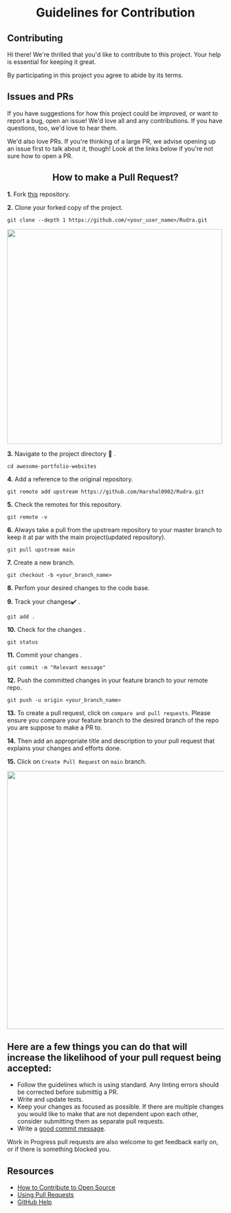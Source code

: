 <h1 align="center"><b>Guidelines for Contribution</b></h1> 

## Contributing

Hi there! We're thrilled that you'd like to contribute to this project. Your help is essential for keeping it great.

By participating in this project you agree to abide by its terms.

## Issues and PRs

If you have suggestions for how this project could be improved, or want to report a bug, open an issue! We'd love all and any contributions. If you have questions, too, we'd love to hear them.

We'd also love PRs. If you're thinking of a large PR, we advise opening up an issue first to talk about it, though! Look at the links below if you're not sure how to open a PR.

<h2 align="center"><b>How to make a Pull Request?</b></h2>

**1.**  Fork [this](https://github.com/Harshal0902/Rudra) repository.

**2.**  Clone your forked copy of the project.

```
git clone --depth 1 https://github.com/<your_user_name>/Rudra.git
```
<img src="https://user-images.githubusercontent.com/64153988/106641562-5aad8180-65ad-11eb-993b-9a4708645801.png" width="500">

**3.** Navigate to the project directory :file_folder: .

```
cd awesome-portfolio-websites
```

**4.** Add a reference to the original repository.

```
git remote add upstream https://github.com/Harshal0902/Rudra.git 
```

**5.** Check the remotes for this repository.

```
git remote -v
```

**6.** Always take a pull from the upstream repository to your master branch to keep it at par with the main project(updated repository).

```
git pull upstream main
```

**7.** Create a new branch.

```
git checkout -b <your_branch_name>
```

**8.** Perfom your desired changes to the code base.


**9.** Track your changes:heavy_check_mark: .

```
git add . 
```

**10.** Check for the changes .

```
git status
```

**11.** Commit your changes .

```
git commit -m "Relevant message"
```

**12.** Push the committed changes in your feature branch to your remote repo.

```
git push -u origin <your_branch_name>
```

**13.** To create a pull request, click on `compare and pull requests`. Please ensure you compare your feature branch to the desired branch of the repo you are suppose to make a PR to.


**14.** Then add an appropriate title and description to your pull request that explains your changes and efforts done.


**15.** Click on `Create Pull Request` on `main` branch.

<img src="https://user-images.githubusercontent.com/64153988/106642571-88df9100-65ae-11eb-86a0-de4b3284f14e.png" width=600>


## Here are a few things you can do that will increase the likelihood of your pull request being accepted:

- Follow the guidelines which is using standard. Any linting errors should be corrected before submittig a PR.
- Write and update tests.
- Keep your changes as focused as possible. If there are multiple changes you would like to make that are not dependent upon each other, consider submitting them as separate pull requests.
- Write a [good commit message](http://tbaggery.com/2008/04/19/a-note-about-git-commit-messages.html).

Work in Progress pull requests are also welcome to get feedback early on, or if there is something blocked you.

## Resources

- [How to Contribute to Open Source](https://opensource.guide/how-to-contribute/)
- [Using Pull Requests](https://help.github.com/articles/about-pull-requests/)
- [GitHub Help](https://help.github.com)

